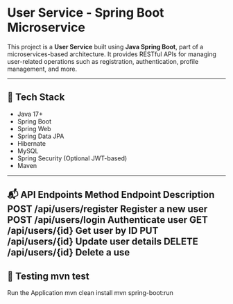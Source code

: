 # User Service - Spring Boot Microservice

This project is a **User Service** built using **Java Spring Boot**, part of a microservices-based architecture. It provides RESTful APIs for managing user-related operations such as registration, authentication, profile management, and more.

---

## 🔧 Tech Stack

- Java 17+
- Spring Boot
- Spring Web
- Spring Data JPA
- Hibernate
- MySQL 
- Spring Security (Optional JWT-based)
- Maven
---
📬 API Endpoints
Method	Endpoint	Description
POST	/api/users/register	Register a new user
POST	/api/users/login	Authenticate user
GET	/api/users/{id}	Get user by ID
PUT	/api/users/{id}	Update user details
DELETE	/api/users/{id}	Delete a use
--------
🧪 Testing
mvn test
-------
Run the Application
mvn clean install
mvn spring-boot:run
